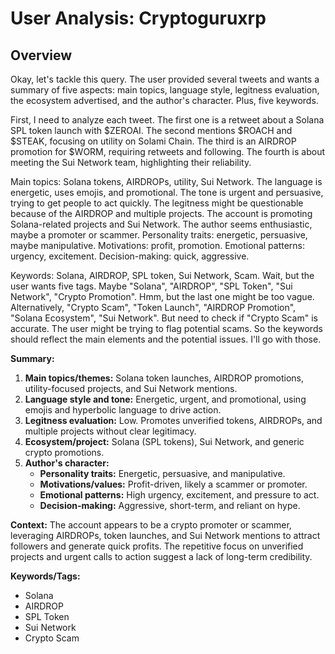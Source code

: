 # User Analysis: Cryptoguruxrp

## Overview

<think>
Okay, let's tackle this query. The user provided several tweets and wants a summary of five aspects: main topics, language style, legitness evaluation, the ecosystem advertised, and the author's character. Plus, five keywords.

First, I need to analyze each tweet. The first one is a retweet about a Solana SPL token launch with $ZEROAI. The second mentions $ROACH and $STEAK, focusing on utility on Solami Chain. The third is an AIRDROP promotion for $WORM, requiring retweets and following. The fourth is about meeting the Sui Network team, highlighting their reliability.

Main topics: Solana tokens, AIRDROPs, utility, Sui Network. The language is energetic, uses emojis, and promotional. The tone is urgent and persuasive, trying to get people to act quickly. The legitness might be questionable because of the AIRDROP and multiple projects. The account is promoting Solana-related projects and Sui Network. The author seems enthusiastic, maybe a promoter or scammer. Personality traits: energetic, persuasive, maybe manipulative. Motivations: profit, promotion. Emotional patterns: urgency, excitement. Decision-making: quick, aggressive. 

Keywords: Solana, AIRDROP, SPL token, Sui Network, Scam. Wait, but the user wants five tags. Maybe "Solana", "AIRDROP", "SPL Token", "Sui Network", "Crypto Promotion". Hmm, but the last one might be too vague. Alternatively, "Crypto Scam", "Token Launch", "AIRDROP Promotion", "Solana Ecosystem", "Sui Network". But need to check if "Crypto Scam" is accurate. The user might be trying to flag potential scams. So the keywords should reflect the main elements and the potential issues. I'll go with those.
</think>

**Summary:**  
1. **Main topics/themes:** Solana token launches, AIRDROP promotions, utility-focused projects, and Sui Network mentions.  
2. **Language style and tone:** Energetic, urgent, and promotional, using emojis and hyperbolic language to drive action.  
3. **Legitness evaluation:** Low. Promotes unverified tokens, AIRDROPs, and multiple projects without clear legitimacy.  
4. **Ecosystem/project:** Solana (SPL tokens), Sui Network, and generic crypto promotions.  
5. **Author's character:**  
   - **Personality traits:** Energetic, persuasive, and manipulative.  
   - **Motivations/values:** Profit-driven, likely a scammer or promoter.  
   - **Emotional patterns:** High urgency, excitement, and pressure to act.  
   - **Decision-making:** Aggressive, short-term, and reliant on hype.  

**Context:** The account appears to be a crypto promoter or scammer, leveraging AIRDROPs, token launches, and Sui Network mentions to attract followers and generate quick profits. The repetitive focus on unverified projects and urgent calls to action suggest a lack of long-term credibility.  

**Keywords/Tags:**  
- Solana  
- AIRDROP  
- SPL Token  
- Sui Network  
- Crypto Scam